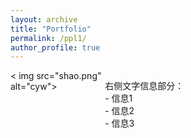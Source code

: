 ```yaml
---
layout: archive
title: "Portfolio"
permalink: /ppl1/
author_profile: true
---
```


<!DOCTYPE html>
<html>
<head>
  <style>
    .col-30 {
      width: 30%;
      float: left;
    }
    .col-70 {
      width: 70%;
      float: left;
    }
    .clearfix::after {
      content: "";
      display: table;
      clear: both;
    }
  </style>
</head>
<body>

<div class="container">
  <div class="col-30">
    < img src="shao.png" alt="cyw">
  </div>
  <div class="col-70">
    <p>右侧文字信息部分：<br>
    - 信息1<br>
    - 信息2<br>
    - 信息3</p >
  </div>
  <div class="clearfix"></div>
</div>

</body>
</html>

